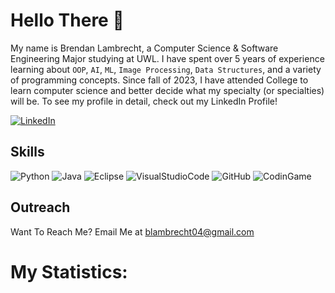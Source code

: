 # Hello There 👋

My name is Brendan Lambrecht, a Computer Science & Software Engineering Major studying at UWL. I have spent over 5 years of experience learning about `OOP`, `AI`, `ML`, `Image Processing`, `Data Structures`, and a variety of programming concepts. Since fall of 2023, I have  attended College to learn computer science and better decide what my specialty (or specialties) will be. To see my profile in detail, check out my LinkedIn Profile!

[![LinkedIn](https://img.shields.io/badge/linkedin-%230077B5.svg?style=for-the-badge&logo=linkedin&logoColor=white)](https://www.linkedin.com/in/brendanlambrecht/)

## Skills
![Python](https://img.shields.io/badge/Python-3776AB?style=for-the-badge&logo=python&logoColor=white)
![Java](https://img.shields.io/badge/Java-ED8B00?style=for-the-badge&logo=openjdk&logoColor=white)
![Eclipse](https://img.shields.io/badge/Eclipse-2C2255?style=for-the-badge&logo=eclipse&logoColor=white)
![VisualStudioCode](https://img.shields.io/badge/Visual_Studio_Code-0078D4?style=for-the-badge&logo=visual%20studio%20code&logoColor=white)
![GitHub](https://img.shields.io/badge/GitHub-100000?style=for-the-badge&logo=github&logoColor=white)
![CodinGame](https://img.shields.io/badge/CodinGame-F2BB13?style=for-the-badge&logo=codingame&logoColor=white)

## Outreach
Want To Reach Me? Email Me at blambrecht04@gmail.com

# My Statistics:
<!--START_SECTION:waka-->


<!--END_SECTION:waka-->
